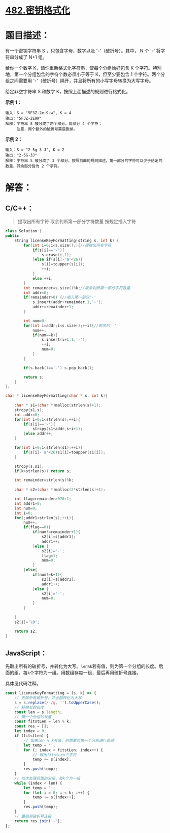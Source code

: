 # [482.密钥格式化](https://leetcode-cn.com/problems/license-key-formatting/)

# 题目描述：     

有一个密钥字符串 S ，只包含字母，数字以及 '-'（破折号）。其中， N 个 '-' 将字符串分成了 N+1 组。

给你一个数字 K，请你重新格式化字符串，使每个分组恰好包含 K 个字符。特别地，第一个分组包含的字符个数必须小于等于 K，但至少要包含 1 个字符。两个分组之间需要用 '-'（破折号）隔开，并且将所有的小写字母转换为大写字母。

给定非空字符串 S 和数字 K，按照上面描述的规则进行格式化。



**示例 1：**

```
输入：S = "5F3Z-2e-9-w", K = 4
输出："5F3Z-2E9W"
解释：字符串 S 被分成了两个部分，每部分 4 个字符；
     注意，两个额外的破折号需要删掉。
```

**示例 2：**

```
输入：S = "2-5g-3-J", K = 2
输出："2-5G-3J"
解释：字符串 S 被分成了 3 个部分，按照前面的规则描述，第一部分的字符可以少于给定的数量，其余部分皆为 2 个字符。
```



# 解答：

## C/C++：

> 提取出所有字符
> 取余判断第一部分字符数量
> 按规定插入字符

```cpp
class Solution {
public:
    string licenseKeyFormatting(string s, int k) {
        for(int i=0;i<s.size();){//提取出所有字符
            if(s[i]=='-'){
                s.erase(i,1);
            }else if(s[i]-'a'<26){
                s[i]=toupper(s[i]);
                ++i;
            }
            else ++i;
        }
        int remainder=s.size()%k;//取余判断第一部分字符数量
        int addr=0;
        if(remainder>0) {//插入第一部分'-'
            s.insert(addr+remainder,1,'-');
            addr+=remainder+1;
        }

        int num=0;
        for(int i=addr;i<s.size();++i){//剩余的'-'
            num++;
            if(num==k){
                s.insert(i+1,1,'-');
                ++i;
                num=0;
            }
        }

        if(s.back()=='-') s.pop_back();

        return s;
    }
};
```

```c
char * licenseKeyFormatting(char * s, int k){
    
    char * s1=(char *)malloc(strlen(s)+1);
    strcpy(s1,s);
    int addr=0;
    for(int i=0;i<strlen(s);++i){
        if(s[i]=='-'){
            strcpy(s1+addr,s+i+1);
        }else addr++;
    }

    for(int i=0;i<strlen(s1);++i){
        if(s[i]-'a'<26)s1[i]=toupper(s1[i]);
    }

    strcpy(s,s1);
    if(k>strlen(s)) return s;

    int remainder=strlen(s)%k;
    
    char * s2=(char *)malloc(2*strlen(s)+1);

    int flag=remainder>0?0:1;
    int addr1=0;
    int num=0;
    int i=0;
    for(;addr1<strlen(s);++i){
        num++;
        if(flag==0){
            if(num!=remainder+1){
                s2[i]=s[addr1];
                addr1++;
            }else {
                s2[i]='-';
                flag=1;
                num=0;
            }
        }else{
            if(num!=k+1){
                s2[i]=s[addr1];
                addr1++;
            }else {
                s2[i]='-';
                num=0;
            }
        }
        
    }
    s2[i]='\0';

    return s2;
}
```



## JavaScript：

先取出所有的破折号，并转化为大写。`len%k`若有值，则为第一个分组的长度。后面的组，每`k`个字符为一组。用数组存每一组，最后再用破折号连接。

具体见代码注释。

```javascript
const licenseKeyFormatting = (s, k) => {
    // 去除所有破折号，并全部转化为大写
    s = s.replace(/-/g, '').toUpperCase();
    // 转换后的长度
    const len = s.length;
    // 第一个分组的长度
    const fitstLen = len % k;
    const res = [];
    let index = 0;
    if (fitstLen) {
        // 如果len % k有值，则需要对第一个分组进行处理
        let temp = '';
        for (; index < fitstLen; index++) {
            // 取出fitstLen个字符
            temp += s[index];
        }
        res.push(temp);
    }
    // 依次处理后面的分组，每k个为一组
    while (index < len) {
        let temp = '';
        for (let i = 0; i < k; i++) {
            temp += s[index++];
        }
        res.push(temp);
    }
    // 最后用破折号连接
    return res.join('-');
};
```

